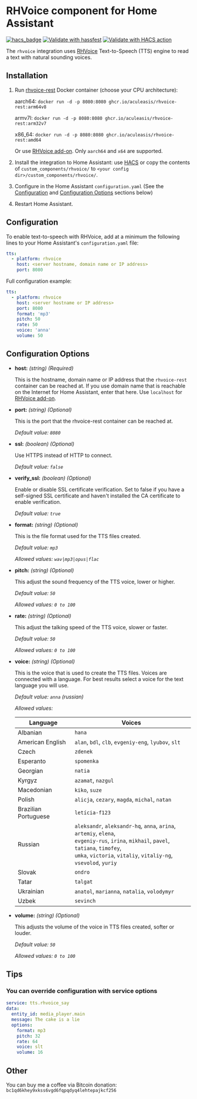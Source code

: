 # RHVoice component for Home Assistant

[![hacs_badge](https://img.shields.io/badge/HACS-Default-orange.svg)](https://github.com/custom-components/hacs)
[![Validate with hassfest](https://github.com/definitio/ha-rhvoice/actions/workflows/hassfest.yaml/badge.svg)](https://github.com/definitio/ha-rhvoice/actions/workflows/hassfest.yaml)
[![Validate with HACS action](https://github.com/definitio/ha-rhvoice/actions/workflows/hacs.yaml/badge.svg)](https://github.com/definitio/ha-rhvoice/actions/workflows/hacs.yaml)

The `rhvoice` integration uses [RHVoice](https://github.com/RHVoice/RHVoice) Text-to-Speech (TTS) engine to read a text with natural sounding voices.

## Installation

1. Run [rhvoice-rest](https://github.com/Aculeasis/rhvoice-rest) Docker container (choose your CPU architecture):

    aarch64: `docker run -d -p 8080:8080 ghcr.io/aculeasis/rhvoice-rest:arm64v8`

    armv7l: `docker run -d -p 8080:8080 ghcr.io/aculeasis/rhvoice-rest:arm32v7`

    x86_64: `docker run -d -p 8080:8080 ghcr.io/aculeasis/rhvoice-rest:amd64`

    Or use [RHVoice add-on](https://github.com/definitio/ha-rhvoice-addon). Only `aarch64` and `x64` are supported.

2. Install the integration to Home Assistant: use [HACS](https://hacs.xyz/) or copy the contents of `custom_components/rhvoice/` to `<your config dir>/custom_components/rhvoice/`.
3. Configure in the Home Assistant `configuration.yaml` (See the [Configuration](#configuration) and [Configuration Options](#configuration-options) sections below)
4. Restart Home Assistant.

## <a name="configuration"></a> Configuration

To enable text-to-speech with RHVoice, add at a minimum the following lines to your Home Assistant's `configuration.yaml` file:

```yaml
tts:
  - platform: rhvoice
    host: <server hostname, domain name or IP address>
    port: 8080
```

Full configuration example:

```yaml
tts:
  - platform: rhvoice
    host: <server hostname or IP address>
    port: 8080
    format: 'mp3'
    pitch: 50
    rate: 50
    voice: 'anna'
    volume: 50
```

## <a name="configuration-options"></a> Configuration Options

- **host:** *(string) (Required)*

  This is the hostname, domain name or IP address that the `rhvoice-rest` container can be reached at. If you use domain name that is reachable on the Internet for Home Assistant, enter that here.
  Use `localhost` for [RHVoice add-on](https://github.com/definitio/ha-rhvoice-addon).

- **port:** *(string) (Optional)*

  This is the port that the rhvoice-rest container can be reached at.

    *Default value: `8080`*

- **ssl:** *(boolean) (Optional)*

  Use HTTPS instead of HTTP to connect.

    *Default value: `false`*

- **verify_ssl:** *(boolean) (Optional)*

  Enable or disable SSL certificate verification. Set to false if you have a self-signed SSL certificate and haven't installed the CA certificate to enable verification.

    *Default value: `true`*

- **format:** *(string) (Optional)*

  This is the file format used for the TTS files created.

    *Default value: `mp3`*

    *Allowed values: `wav|mp3|opus|flac`*

- **pitch:** *(string) (Optional)*

    This adjust the sound frequency of the TTS voice, lower or higher.

    *Default value: `50`*

    *Allowed values: `0 to 100`*

- **rate:** *(string) (Optional)*

    This adjust the talking speed of the TTS voice, slower or faster.

    *Default value: `50`*

    *Allowed values: `0 to 100`*

- **voice:** *(string) (Optional)*

    This is the voice that is used to create the TTS files. Voices are connected with a language. For best results select a voice for the text language you will use.

    *Default value: `anna` (russian)*

    *Allowed values:*

    | Language             | Voices                                                                                                     |
    | -------------------- | ---------------------------------------------------------------------------------------------------------- |
    | Albanian             | `hana`                                                                                                     |
    | American English     | `alan`, `bdl`, `clb`, `evgeniy-eng`, `lyubov`, `slt`                                                       |
    | Czech                | `zdenek`                                                                                                   |
    | Esperanto            | `spomenka`                                                                                                 |
    | Georgian             | `natia`                                                                                                    |
    | Kyrgyz               | `azamat`, `nazgul`                                                                                         |
    | Macedonian           | `kiko`, `suze`                                                                                             |
    | Polish               | `alicja`, `cezary`, `magda`, `michal`, `natan`                                                             |
    | Brazilian Portuguese | `letícia-f123`                                                                                             |
    | Russian              | `aleksandr`, `aleksandr-hq`, `anna`, `arina`, `artemiy`, `elena`, <br>`evgeniy-rus`, `irina`, `mikhail`, `pavel`, `tatiana`, `timofey`, <br>`umka`, `victoria`, `vitaliy`, `vitaliy-ng`, `vsevolod`, `yuriy` |
    | Slovak               | `ondro`                                                                                                    |
    | Tatar                | `talgat`                                                                                                   |
    | Ukrainian            | `anatol`, `marianna`, `natalia`, `volodymyr`                                                               |
    | Uzbek                | `sevinch`                                                                                                  |

- **volume:** *(string) (Optional)*

    This adjusts the volume of the voice in TTS files created, softer or louder.

    *Default value: `50`*

    *Allowed values: `0 to 100`*

## Tips

### You can override configuration with service options

```yaml
service: tts.rhvoice_say
data:
  entity_id: media_player.main
  message: The cake is a lie
  options:
    format: mp3
    pitch: 32
    rate: 64
    voice: slt
    volume: 16
```

## Other

You can buy me a coffee via Bitcoin donation: `bc1qd6khey9xkss6vgd6fqpqdyq4lehtepajkcf256`
